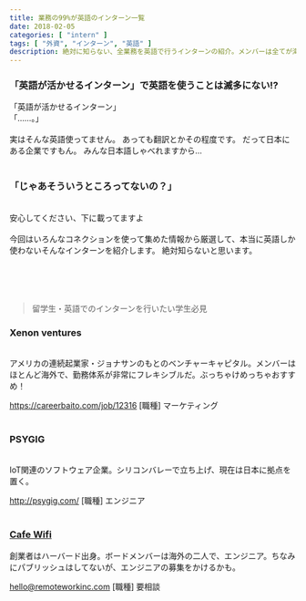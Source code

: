 ```yaml
---
title: 業務の99%が英語のインターン一覧
date: 2018-02-05
categories: [ "intern" ]
tags: [ "外資", "インターン", "英語" ]
description: 絶対に知らない、全業務を英語で行うインターンの紹介。メンバーは全てが海外メンバー。その他では扱っていない独占入手の情報もあり。帰国子女、英語の能力が高い方、スキルを活かして働きたい方、必見！チャンスを掴もう。
---
```


### 「英語が活かせるインターン」で英語を使うことは滅多にない!?
「英語が活かせるインターン」
<br/>
「……。」
<br/>
<br/>
実はそんな英語使ってません。
あっても翻訳とかその程度です。
だって日本にある企業ですもん。
みんな日本語しゃべれますから...
<br/>
<br/>
### 「じゃあそういうところってないの？」
<br/>
安心してください、下に載ってますよ
<br/>
<br/>
今回はいろんなコネクションを使って集めた情報から厳選して、本当に英語しか使わないそんなインターンを紹介します。
絶対知らないと思います。
<br/>
<br/>
<br/>
<br/>
<br/>

>留学生・英語でのインターンを行いたい学生必見


### Xenon ventures
<br/> 
アメリカの連続起業家・ジョナサンのもとのベンチャーキャピタル。メンバーはほとんど海外で、勤務体系が非常にフレキシブルだ。ぶっちゃけめっちゃおすすめ！


https://careerbaito.com/job/12316
[職種] マーケティング
<br/>
<br/>
### PSYGIG
<br/>
IoT関連のソフトウェア企業。シリコンバレーで立ち上げ、現在は日本に拠点を置く。


http://psygig.com/
[職種] エンジニア　
<br/>
<br/>
### <a href="http://www.remoteworkinc.com/">Cafe Wifi</a>
創業者はハーバード出身。ボードメンバーは海外の二人で、エンジニア。ちなみにパブリッシュはしてないが、エンジニアの募集をかけるかも。


hello@remoteworkinc.com
[職種] 要相談
<br/>
<br/>